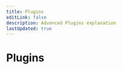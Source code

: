 ```yaml
---
title: Plugins
editLink: false
description: Advanced Plugins explanation
lastUpdated: true
---
```

# Plugins